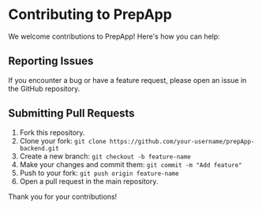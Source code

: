 # Contributing to PrepApp

We welcome contributions to PrepApp! Here's how you can help:

## Reporting Issues
If you encounter a bug or have a feature request, please open an issue in the GitHub repository.

## Submitting Pull Requests
1. Fork this repository.
2. Clone your fork: `git clone https://github.com/your-username/prepApp-backend.git`
3. Create a new branch: `git checkout -b feature-name`
4. Make your changes and commit them: `git commit -m "Add feature"`
5. Push to your fork: `git push origin feature-name`
6. Open a pull request in the main repository.

Thank you for your contributions!
